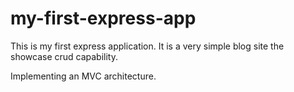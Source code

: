# my-first-express-app
This is my first express application. It is a very simple blog site the showcase crud capability.

Implementing an MVC architecture.
